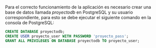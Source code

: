 Para el correcto funcionamiento de la aplicación es necesario crear una base de datos llamada *proyectodb* en PostgreSQL y su usuario correspondiente, para esto se debe ejecutar el siguiente comando en la consola de PostgreSQL:

```sql
CREATE DATABASE proyectodb;
CREATE USER proyecto_user WITH PASSWORD 'proyecto_pass';
GRANT ALL PRIVILEGES ON DATABASE proyectodb TO proyecto_user;
```